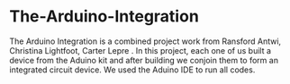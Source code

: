 # The-Arduino-Integration
The Arduino Integration is a combined project work from Ransford Antwi, Christina Lightfoot, Carter Lepre . In this project, each one of us built a device from the Aduino kit and after building we conjoin them to form an integrated circuit device. We used the Aduino IDE to run all codes.
